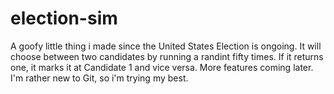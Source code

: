 # election-sim
A goofy little thing i made since the United States Election is ongoing.
It will choose between two candidates by running a randint fifty times. If it returns one, it marks it at Candidate 1 and vice versa. More features coming later.
I'm rather new to Git, so i'm trying my best.
